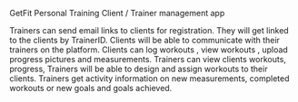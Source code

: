 GetFit Personal Training 
Client / Trainer management app

Trainers can send email links to clients for registration. They will get linked to the clients by TrainerID.
Clients will be able to communicate with their trainers on the platform.
Clients can log workouts , view workouts , upload progress pictures and measurements. 
Trainers can view clients workouts,  progress,
Trainers will be able to design and assign workouts to their clients. 
Trainers get activity information on new measurements, completed workouts or new goals and goals achieved.

 






